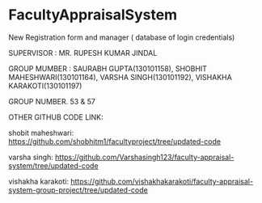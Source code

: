 # FacultyAppraisalSystem
New Registration form and manager ( database of login credentials)

SUPERVISOR : MR. RUPESH KUMAR JINDAL

GROUP MUMBER : SAURABH GUPTA(130101158), SHOBHIT MAHESHWARI(130101164), VARSHA SINGH(130101192), VISHAKHA KARAKOTI(130101197)

GROUP NUMBER. 53 & 57

OTHER GITHUB CODE LINK:

shobit maheshwari: https://github.com/shobhitm1/facultyproject/tree/updated-code

varsha singh: https://github.com/Varshasingh123/faculty-appraisal-system/tree/updated-code

vishakha karakoti: https://github.com/vishakhakarakoti/faculty-appraisal-system-group-project/tree/updated-code
